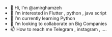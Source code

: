 - 👋 Hi, I’m @amirghamzeh
- 👀 I’m interested in Flutter , python , java script
- 🌱 I’m currently learning Python 
- 💞️ I’m looking to collaborate on Big Companies
- 📫 How to reach me Telegram , instagram , ....

<!---
amirghamzeh/amirghamzeh is a ✨ special ✨ repository because its `README.md` (this file) appears on your GitHub profile.
You can click the Preview link to take a look at your changes.
--->
